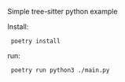
Simple tree-sitter python example

Install:
```
 poetry install
```

run:
```
 poetry run python3 ./main.py
```

